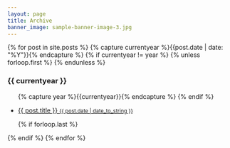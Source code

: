 ```yaml
---
layout: page
title: Archive
banner_image: sample-banner-image-3.jpg
---
```


<div class="tags-expo">
<div class="tags-expo-section">

{% for post in site.posts %}
  {% capture currentyear %}{{post.date | date: "%Y"}}{% endcapture %}
  {% if currentyear != year %}
    {% unless forloop.first %}
    </ul>
    {% endunless %}
    <h3>{{ currentyear }}</h3>
    <ul class="tags-expo-posts">
    {% capture year %}{{currentyear}}{% endcapture %} 
  {% endif %}

  <a class="post-title" href="{{ site.baseurl }}{{ post.url }}">
    <li>
      {{ post.title }}
      <small class="post-date">{{ post.date | date_to_string }}</small>
    </li>
  </a>

  {% if forloop.last %}
    </ul>
  {% endif %}
{% endfor %}

</div>
</div>
